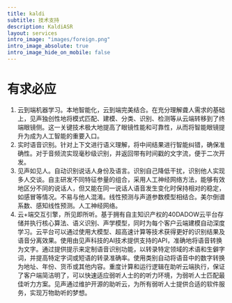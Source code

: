 ```yaml
---
title: kaldi
subtitle: 技术支持
description: KaldiASR
layout: services
intro_image: "images/foreign.png"
intro_image_absolute: true
intro_image_hide_on_mobile: false
---
```


# 有求必应

1. 云到端机器学习。本地智能化，云到端完美结合。在充分理解聋人需求的基础上，见声独创性地将模式匹配、建模、分类、识别、检测等从云端转移到了终端眼镜侧。这一关键技术极大地提高了眼镜性能和可靠性，从而将智能眼镜提升为成为人工智能的重要入口。
2. 实时语音识别。针对上下文进行语义理解，将中间结果进行智能纠错，确保准确性。对于音频流实现毫秒级识别，并返回带有时间戳的文字流，便于二次开发。
3. 见声如见人。自动识别说话人身份及语言。识别自己降低干扰，识别他人实现多人交谈。自主研发不同特征参量的组合，采用人工神经网络方法，能够有效地区分不同的说话人，但又能在同一说话人语音发生变化时保持相对的稳定，如感冒等情况。不易与他人混淆。线性预测与声道参数模型相结合。美尔倒谱系数、感知线性预测。人工神经网络。
4. 云+端交互引擎，所见即所听。基于拥有自主知识产权的40DADOW云平台存储并执行核心算法、语义识别、声学模型，同时为每个客户云端建模自动深度学习。云平台可以通过使用大模型、超高速计算等技术获得更好的识别结果及语音分离效果。使用由见声科技的AI技术提供支持的API，准确地将语音转换为文字。通过提供提示来定制语音识别功能，以转录特定领域的术语和生僻字词，并提高特定字词或短语的转录准确率。使用类别自动将语音中的数字转换为地址、年份、货币或其他内容。重度计算和运行逻辑在助听云端执行，保证了客户端简洁明了，可以快速适应弱听人士的的听力环境，为弱听人士匹配最佳听力方案。见声通过维护开源的助听云，为所有弱听人士提供合适的软件服务，实现万物助听的梦想。
